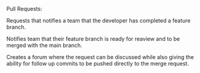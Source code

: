 Pull Requests:

Requests that notifies a team that the developer has completed a feature branch.

Notifies team that their feature branch is ready for reaview and to be merged with the main branch.

Creates a forum where the request can be discussed while also giving the ability for follow up commits to be pushed directly to the merge request.


